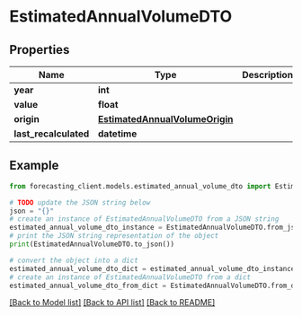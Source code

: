 # EstimatedAnnualVolumeDTO


## Properties

Name | Type | Description | Notes
------------ | ------------- | ------------- | -------------
**year** | **int** |  | [optional] 
**value** | **float** |  | [optional] 
**origin** | [**EstimatedAnnualVolumeOrigin**](EstimatedAnnualVolumeOrigin.md) |  | [optional] 
**last_recalculated** | **datetime** |  | [optional] 

## Example

```python
from forecasting_client.models.estimated_annual_volume_dto import EstimatedAnnualVolumeDTO

# TODO update the JSON string below
json = "{}"
# create an instance of EstimatedAnnualVolumeDTO from a JSON string
estimated_annual_volume_dto_instance = EstimatedAnnualVolumeDTO.from_json(json)
# print the JSON string representation of the object
print(EstimatedAnnualVolumeDTO.to_json())

# convert the object into a dict
estimated_annual_volume_dto_dict = estimated_annual_volume_dto_instance.to_dict()
# create an instance of EstimatedAnnualVolumeDTO from a dict
estimated_annual_volume_dto_from_dict = EstimatedAnnualVolumeDTO.from_dict(estimated_annual_volume_dto_dict)
```
[[Back to Model list]](../README.md#documentation-for-models) [[Back to API list]](../README.md#documentation-for-api-endpoints) [[Back to README]](../README.md)


